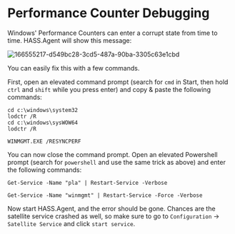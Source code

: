 # Performance Counter Debugging

Windows' Performance Counters can enter a corrupt state from time to time. HASS.Agent will show this message:

![166555217-d549bc28-3cd5-487a-90ba-3305c63e1cbd](https://user-images.githubusercontent.com/81011038/166637029-8b1b6987-cc67-4020-9fc6-431add802c9d.png)

You can easily fix this with a few commands. 

First, open an elevated command prompt (search for `cmd` in Start, then hold `ctrl` and `shift` while you press enter) and copy & paste the following commands:

```
cd c:\windows\system32
lodctr /R
cd c:\windows\sysWOW64
lodctr /R
```

```
WINMGMT.EXE /RESYNCPERF
```

You can now close the command prompt. Open an elevated Powershell prompt (search for `powershell` and use the same trick as above) and enter the following commands:

```
Get-Service -Name "pla" | Restart-Service -Verbose
```

```
Get-Service -Name "winmgmt" | Restart-Service -Force -Verbose
```

Now start HASS.Agent, and the error should be gone. Chances are the satellite service crashed as well, so make sure to go to `Configuration` -> `Satellite Service` and click `start service`.